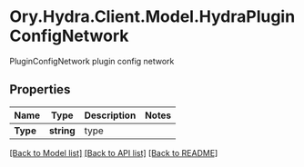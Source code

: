 # Ory.Hydra.Client.Model.HydraPluginConfigNetwork
PluginConfigNetwork plugin config network
## Properties

Name | Type | Description | Notes
------------ | ------------- | ------------- | -------------
**Type** | **string** | type | 

[[Back to Model list]](../README.md#documentation-for-models) [[Back to API list]](../README.md#documentation-for-api-endpoints) [[Back to README]](../README.md)


